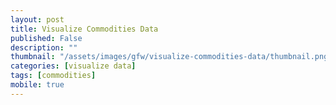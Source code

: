 ```yaml
---
layout: post
title: Visualize Commodities Data
published: False
description: ""
thumbnail: "/assets/images/gfw/visualize-commodities-data/thumbnail.png"
categories: [visualize data]
tags: [commodities]
mobile: true
---
```





<div id="desktopContent" class="content">
</div>



<div id="mobileContent" class="content">
</div>
